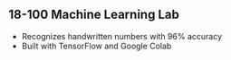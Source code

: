 ## 18-100 Machine Learning Lab

- Recognizes handwritten numbers with 96% accuracy
- Built with TensorFlow and Google Colab

